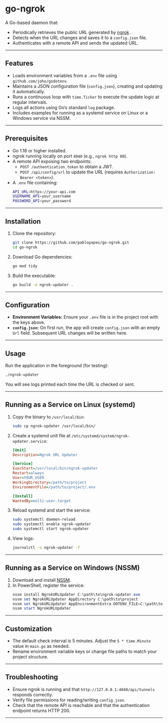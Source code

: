 # go-ngrok

A Go-based daemon that:

- Periodically retrieves the public URL generated by [ngrok](https://ngrok.com/) .
- Detects when the URL changes and saves it to a `config.json` file.
- Authenticates with a remote API and sends the updated URL.

---

## Features

- Loads environment variables from a `.env` file using `github.com/joho/godotenv`.
- Maintains a JSON configuration file (`config.json`), creating and updating it automatically.
- Runs a continuous loop with `time.Ticker` to execute the update logic at regular intervals.
- Logs all actions using Go’s standard `log` package.
- Includes examples for running as a systemd service on Linux or a Windows service via NSSM.

---

## Prerequisites

- Go 1.18 or higher installed.
- ngrok running locally on port `4040` (e.g., `ngrok http 80`).
- A remote API exposing two endpoints:
  - `POST /authentication_token` to obtain a JWT.
  - `POST /api/config/url` to update the URL (requires `Authorization: Bearer <token>`).
- A `.env` file containing:
  ```bash
  API_URL=https://your-api.com
  USERNAME_API=your_username
  PASSWORD_API=your_password
  ```

---

## Installation

1. Clone the repository:
   ```bash
   git clone https://github.com/pablopapes/go-ngrok.git
   cd go-ngrok
   ```

2. Download Go dependencies:
   ```bash
   go mod tidy
   ```

3. Build the executable:
   ```bash
   go build -o ngrok-updater .
   ```

---

## Configuration

- **Environment Variables:** Ensure your `.env` file is in the project root with the keys above.
- **`config.json`:** On first run, the app will create `config.json` with an empty `Url` field. Subsequent URL changes will be written here.

---

## Usage

Run the application in the foreground (for testing):
```bash
./ngrok-updater
```

You will see logs printed each time the URL is checked or sent.

---

## Running as a Service on Linux (systemd)

1. Copy the binary to `/usr/local/bin`:
   ```bash
   sudo cp ngrok-updater /usr/local/bin/
   ```

2. Create a systemd unit file at `/etc/systemd/system/ngrok-updater.service`:
   ```ini
   [Unit]
   Description=Ngrok URL Updater

   [Service]
   ExecStart=/usr/local/bin/ngrok-updater
   Restart=always
   User=YOUR_USER
   WorkingDirectory=/path/to/project
   EnvironmentFile=/path/to/project/.env

   [Install]
   WantedBy=multi-user.target
   ```

3. Reload systemd and start the service:
   ```bash
   sudo systemctl daemon-reload
   sudo systemctl enable ngrok-updater
   sudo systemctl start ngrok-updater
   ```

4. View logs:
   ```bash
   journalctl -u ngrok-updater -f
   ```

---

## Running as a Service on Windows (NSSM)

1. Download and install [NSSM](https://nssm.cc/).
2. In PowerShell, register the service:
   ```powershell
   nssm install NgrokURLUpdater C:\path\to\ngrok-updater.exe
   nssm set NgrokURLUpdater AppDirectory C:\path\to\project
   nssm set NgrokURLUpdater AppEnvironmentExtra DOTENV_FILE=C:\path\to\.env
   nssm start NgrokURLUpdater
   ```

---

## Customization

- The default check interval is 5 minutes. Adjust the `5 * time.Minute` value in `main.go` as needed.
- Rename environment variable keys or change file paths to match your project structure.

---

## Troubleshooting

- Ensure ngrok is running and that `http://127.0.0.1:4040/api/tunnels` responds correctly.
- Verify file permissions for reading/writing `config.json`.
- Check that the remote API is reachable and that the authentication endpoint returns HTTP 200.

---
